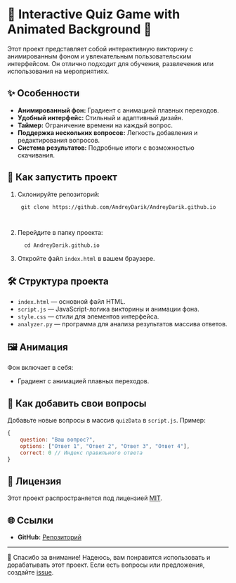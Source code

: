 
# 🌟 Interactive Quiz Game with Animated Background 🌟

Этот проект представляет собой интерактивную викторину с анимированным фоном и увлекательным пользовательским интерфейсом. Он отлично подходит для обучения, развлечения или использования на мероприятиях.



## ✨ Особенности
- **Анимированный фон:** Градиент с анимацией плавных переходов.
- **Удобный интерфейс:** Стильный и адаптивный дизайн.
- **Таймер:** Ограничение времени на каждый вопрос.
- **Поддержка нескольких вопросов:** Легкость добавления и редактирования вопросов.
- **Система результатов:** Подробные итоги с возможностью скачивания.

## 🚀 Как запустить проект
1. Склонируйте репозиторий:
   ```
    git clone https://github.com/AndreyDarik/AndreyDarik.github.io
    
    

2. Перейдите в папку проекта:
   ```
     cd AndreyDarik.github.io

3. Откройте файл `index.html` в вашем браузере.

## 🛠 Структура проекта
- `index.html` — основной файл HTML.
- `script.js` — JavaScript-логика викторины и анимации фона.
- `style.css` — стили для элементов интерфейса.
- `analyzer.py` — программа для анализа результатов массива ответов.

## 🖼 Анимация
Фон включает в себя:
- Градиент с анимацией плавных переходов.

## 📖 Как добавить свои вопросы
Добавьте новые вопросы в массив `quizData` в `script.js`. Пример:
```javascript
{
    question: "Ваш вопрос?",
    options: ["Ответ 1", "Ответ 2", "Ответ 3", "Ответ 4"],
    correct: 0 // Индекс правильного ответа
}
```

## 📄 Лицензия
Этот проект распространяется под лицензией [MIT](LICENSE).

## 🌐 Ссылки
- **GitHub:** [Репозиторий](https://github.com/AndreyDarik)

---

🎉 Спасибо за внимание! Надеюсь, вам понравится использовать и дорабатывать этот проект. Если есть вопросы или предложения, создайте [issue](https://github.com/your-username/your-repository/issues).
```
